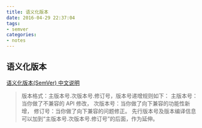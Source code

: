 ```yaml
---
title: 语义化版本
date: 2016-04-29 22:37:04
tags:
- semver
categories:
- notes
---
```


## 语义化版本
[语义化版本(SemVer) 中文说明](http://semver.org/lang/zh-CN/)

> 版本格式：主版本号.次版本号.修订号，版本号递增规则如下：
> 主版本号：当你做了不兼容的 API 修改，
> 次版本号：当你做了向下兼容的功能性新增，
> 修订号：当你做了向下兼容的问题修正。
> 先行版本号及版本编译信息可以加到“主版本号.次版本号.修订号”的后面，作为延伸。
